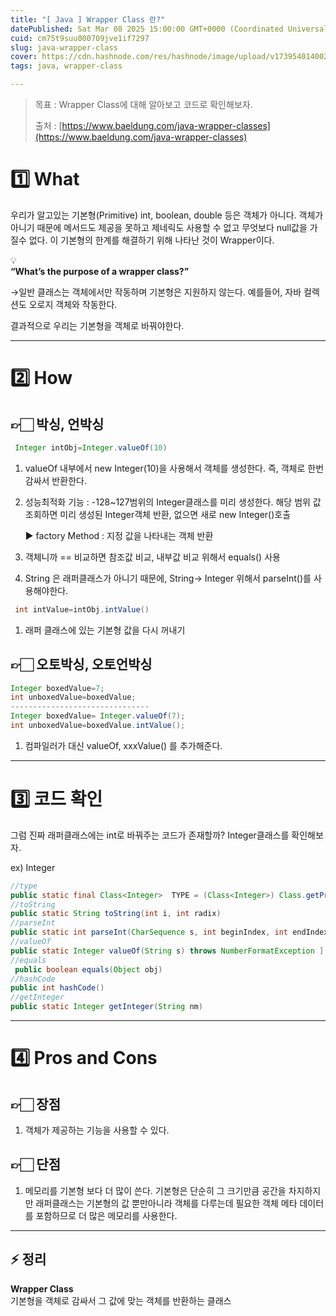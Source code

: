 ```yaml
---
title: "[ Java ] Wrapper Class 란?"
datePublished: Sat Mar 08 2025 15:00:00 GMT+0000 (Coordinated Universal Time)
cuid: cm75t9suu000709jve1if7297
slug: java-wrapper-class
cover: https://cdn.hashnode.com/res/hashnode/image/upload/v1739540140029/d3182fcb-3b61-4037-9604-df77adc9a844.png
tags: java, wrapper-class

---
```


> 목표 : Wrapper Class에 대해 알아보고 코드로 확인해보자.
> 
> 출처 : [https://www.baeldung.com/java-wrapper-classes](https://www.baeldung.com/java-wrapper-classes)

# 1️⃣ What

우리가 알고있는 기본형(Primitive) int, boolean, double 등은 객체가 아니다. 객체가 아니기 때문에 메서드도 제공을 못하고 제네릭도 사용할 수 없고 무엇보다 null값을 가질수 없다. 이 기본형의 한계를 해결하기 위해 나타난 것이 Wrapper이다.

<div data-node-type="callout">
<div data-node-type="callout-emoji">💡</div>
<div data-node-type="callout-text"><strong>“What’s the purpose of a wrapper class?”</strong></div>
</div>

→일반 클래스는 객체에서만 작동하며 기본형은 지원하지 않는다. 예를들어, 자바 컬렉션도 오로지 객체와 작동한다.

결과적으로 우리는 기본형을 객체로 바꿔야한다.

---

# 2️⃣ How

## 👉🏻 박싱, 언박싱

```java
 Integer intObj=Integer.valueOf(10)
```

1. valueOf 내부에서 new Integer(10)을 사용해서 객체를 생성한다. 즉, 객체로 한번 감싸서 반환한다.
    
2. 성능최적화 기능 : -128~127범위의 Integer클래스를 미리 생성한다. 해당 범위 값 조회하면 미리 생성된 Integer객체 반환, 없으면 새로 new Integer()호출
    
    ▶️ factory Method : 지정 값을 나타내는 객체 반환
    
3. 객체니까 == 비교하면 참조값 비교, 내부값 비교 위해서 equals() 사용
    
4. String 은 래퍼클래스가 아니기 때문에, String→ Integer 위해서 parseInt()를 사용해야한다.
    

```java
 int intValue=intObj.intValue()
```

1. 래퍼 클래스에 있는 기본형 값을 다시 꺼내기
    

## 👉🏻 오토박싱, 오토언박싱

```java
Integer boxedValue=7;
int unboxedValue=boxedValue;
-------------------------------
Integer boxedValue= Integer.valueOf(7);
int unboxedValue=boxedValue.intValue();
```

1. 컴파일러가 대신 valueOf, xxxValue() 를 추가해준다.
    

---

# 3️⃣ 코드 확인

그럼 진짜 래퍼클래스에는 int로 바꿔주는 코드가 존재할까? Integer클래스를 확인해보자.

ex) Integer

```java
//type
public static final Class<Integer>  TYPE = (Class<Integer>) Class.getPrimitiveClass("int");
//toString
public static String toString(int i, int radix) 
//parseInt
public static int parseInt(CharSequence s, int beginIndex, int endIndex, int radix)
//valueOf
public static Integer valueOf(String s) throws NumberFormatException ]
//equals
 public boolean equals(Object obj) 
//hashCode
public int hashCode()
//getInteger
public static Integer getInteger(String nm)
```

---

# 4️⃣ Pros and Cons

## 👉🏻 장점

1. 객체가 제공하는 기능을 사용할 수 있다.
    

## 👉🏻 단점

1. 메모리를 기본형 보다 더 많이 쓴다. 기본형은 단순히 그 크기만큼 공간을 차지하지만 래퍼클래스는 기본형의 값 뿐만아니라 객체를 다루는데 필요한 객체 메타 데이터를 포함하므로 더 많은 메모리를 사용한다.
    

---

## ⚡ 정리

**Wrapper Class**  
기본형을 객체로 감싸서 그 값에 맞는 객체를 반환하는 클래스